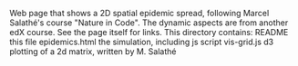 Web page that shows a 2D spatial epidemic spread, following Marcel Salathé's course "Nature in Code".  The dynamic aspects are from another edX course. See the page itself for links. 
This directory contains:
    README          this file
    epidemics.html  the simulation, including js script
    vis-grid.js     d3 plotting of a 2d matrix, written by M. Salathé


